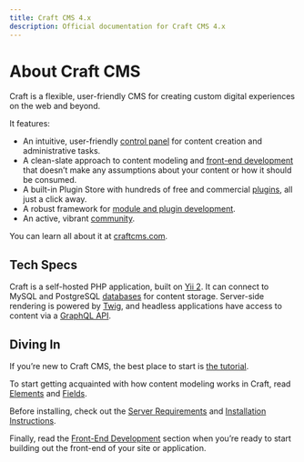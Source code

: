 ```yaml
---
title: Craft CMS 4.x
description: Official documentation for Craft CMS 4.x
---
```


# About Craft CMS

Craft is a flexible, user-friendly CMS for creating custom digital experiences on the web and beyond.

It features:

- An intuitive, user-friendly [control panel](control-panel.md) for content creation and administrative tasks.
- A clean-slate approach to content modeling and [front-end development](dev/README.md) that doesn’t make any assumptions about your content or how it should be consumed.
- A built-in Plugin Store with hundreds of free and commercial [plugins](https://plugins.craftcms.com/), all just a click away.
- A robust framework for [module and plugin development](extend/README.md).
- An active, vibrant [community](https://craftcms.com/community).

You can learn all about it at [craftcms.com](https://craftcms.com).

## Tech Specs

Craft is a self-hosted PHP application, built on [Yii 2](https://www.yiiframework.com/). It can connect to MySQL and PostgreSQL [databases](config/db.md) for content storage. Server-side rendering is powered by [Twig](https://twig.symfony.com), and headless applications have access to content via a [GraphQL API](graphql.md).

## Diving In

If you’re new to Craft CMS, the best place to start is [the tutorial](/getting-started-tutorial/).

To start getting acquainted with how content modeling works in Craft, read [Elements](elements.md) and [Fields](fields.md).

Before installing, check out the [Server Requirements](requirements.md) and [Installation Instructions](installation.md).

Finally, read the [Front-End Development](dev/README.md) section when you’re ready to start building out the front-end of your site or application.
